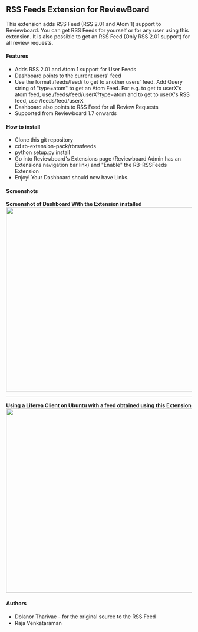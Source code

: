 ## RSS Feeds Extension for ReviewBoard

This extension adds RSS Feed (RSS 2.01 and Atom 1) support to Reviewboard. You can get RSS Feeds for yourself or for any user using this extension. It is also possible to get an RSS Feed (Only RSS 2.01 support) for all review requests.

#### Features
* Adds RSS 2.01 and Atom 1 support for User Feeds
* Dashboard points to the current users' feed
* Use the format /feeds/feed/<username> to get to another users' feed. Add Query string of "type=atom" to get an Atom Feed. For e.g. to get to userX's atom feed, use /feeds/feed/userX?type=atom and to get to userX's RSS feed, use /feeds/feed/userX
* Dashboard also points to RSS Feed for all Review Requests 
* Supported from Reviewboard 1.7 onwards

#### How to install
* Clone this git repository
* cd rb-extension-pack/rbrssfeeds
* python setup.py install
* Go into Reviewboard's Extensions page (Reviewboard Admin has an Extensions navigation bar link) and "Enable" the RB-RSSFeeds Extension
* Enjoy! Your Dashboard should now have Links.

#### Screenshots
<div>
<b>Screenshot of Dashboard With the Extension installed</b>
<img src="http://rajasaur.github.com/rb-extension-pack/screenshots/rbrssfeeds/feeds_dashboard.png" width=800 height=500" /> 
</div>
<hr />
<div>
<b>Using a Liferea Client on Ubuntu with a feed obtained using this Extension</b>
<img src="http://rajasaur.github.com/rb-extension-pack/screenshots/rbrssfeeds/liferea_feedpage.png" width=800 height=500" />
</div>

#### Authors
* Dolanor Tharivae - for the original source to the RSS Feed
* Raja Venkataraman
